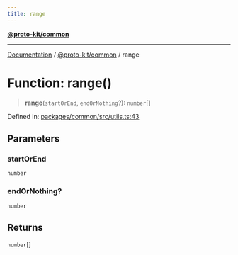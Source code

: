 ```yaml
---
title: range
---
```


[**@proto-kit/common**](../README.md)

***

[Documentation](../../../README.md) / [@proto-kit/common](../README.md) / range

# Function: range()

> **range**(`startOrEnd`, `endOrNothing`?): `number`[]

Defined in: [packages/common/src/utils.ts:43](https://github.com/proto-kit/framework/blob/4d6b3b6da51b3edee0fbf25ce72c1f59ec61e891/packages/common/src/utils.ts#L43)

## Parameters

### startOrEnd

`number`

### endOrNothing?

`number`

## Returns

`number`[]
